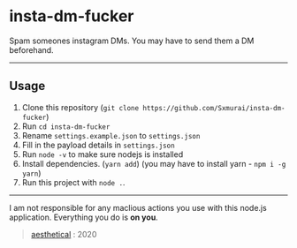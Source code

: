 # insta-dm-fucker

Spam someones instagram DMs. You may have to send them a DM beforehand.

---

## Usage

1. Clone this repository (`git clone https://github.com/Sxmurai/insta-dm-fucker`)
2. Run `cd insta-dm-fucker`
3. Rename `settings.example.json` to `settings.json`
4. Fill in the payload details in `settings.json`
5. Run `node -v` to make sure nodejs is installed
6. Install dependencies. (`yarn add`) (you may have to install yarn - `npm i -g yarn`)
7. Run this project with `node .`.

---

I am not responsible for any maclious actions you use with this node.js application. Everything you do is **on you**.

> [aesthetical](https://github.com/Sxmurai) : 2020
